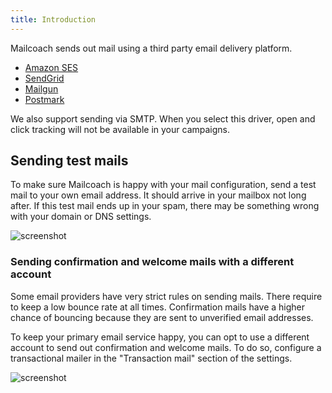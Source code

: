 ```yaml
---
title: Introduction
---
```


Mailcoach sends out mail using a third party email delivery platform.

- [Amazon SES](/docs/v2/app/mail-configuration/amazon-ses)
- [SendGrid](/docs/v2/app/mail-configuration/sendgrid)
- [Mailgun](/docs/v2/app/mail-configuration/mailgun)
- [Postmark](/docs/v2/app/mail-configuration/postmark)

We also support sending via SMTP. When you select this driver, open and click tracking will not be available in your campaigns.

## Sending test mails

To make sure Mailcoach is happy with your mail configuration, send a test mail to your own email address. It should arrive in your mailbox not long after. If this test mail ends up in your spam, there may be something wrong with your domain or DNS settings.

![screenshot](https://mailcoach.app/images/docs/v2/app/mail-configuration/successful-test-mail.png)

### Sending confirmation and welcome mails with a different account

Some email providers have very strict rules on sending mails. There require to keep a low bounce rate at all times. Confirmation mails have a higher chance of bouncing because they are sent to unverified email addresses.

To keep your primary email service happy, you can opt to use a different account to send out confirmation and welcome mails. To do so, configure a transactional mailer in the "Transaction mail" section of the settings.

![screenshot](https://mailcoach.app/images/docs/v2/app/mail-configuration/transactional.png)
